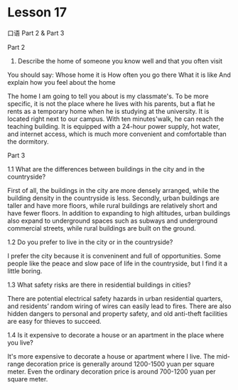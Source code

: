 # Lesson 17

口语 Part 2 & Part 3

Part 2

1.  Describe the home of someone you know well and that you often visit 

You should say:
Whose home it is
How often you go there
What it is like
And explain how you feel about the home

The home I am going to tell you about is my classmate's. To be more specific, it is not the place where he lives with his parents, but a flat he rents as a temporary home when he is studying at the university. It is located right next to our campus. With ten minutes'walk, he can reach the teaching building. It is equipped with a 24-hour power supply, hot water, and internet access, which is much more convenient and comfortable than the dormitory.


Part 3

1.1 What are the differences between buildings in the city and in the countryside?

First of all, the buildings in the city are more densely arranged, while the building density in the countryside is less. Secondly, urban buildings are taller and have more floors, while rural buildings are relatively short and have fewer floors. In addition to expanding to high altitudes, urban buildings also expand to underground spaces such as subways and underground commercial streets, while rural buildings are built on the ground.

1.2 Do you prefer to live in the city or in the countryside?

I prefer the city because it is conveninent and full of opportunities. Some people like the peace and slow pace of life in the countryside, but I find it a little boring.


1.3 What safety risks are there in residential buildings in cities?

There are potential electrical safety hazards in urban residential quarters, and residents’ random wiring of wires can easily lead to fires. There are also hidden dangers to personal and property safety, and old anti-theft facilities are easy for thieves to succeed.

1.4 Is it expensive to decorate a house or an apartment in the place where you live?

It's more expensive to decorate a house or apartment where I live. The mid-range decoration price is generally around 1200-1500 yuan per square meter. Even the ordinary decoration price is around 700-1200 yuan per square meter.

